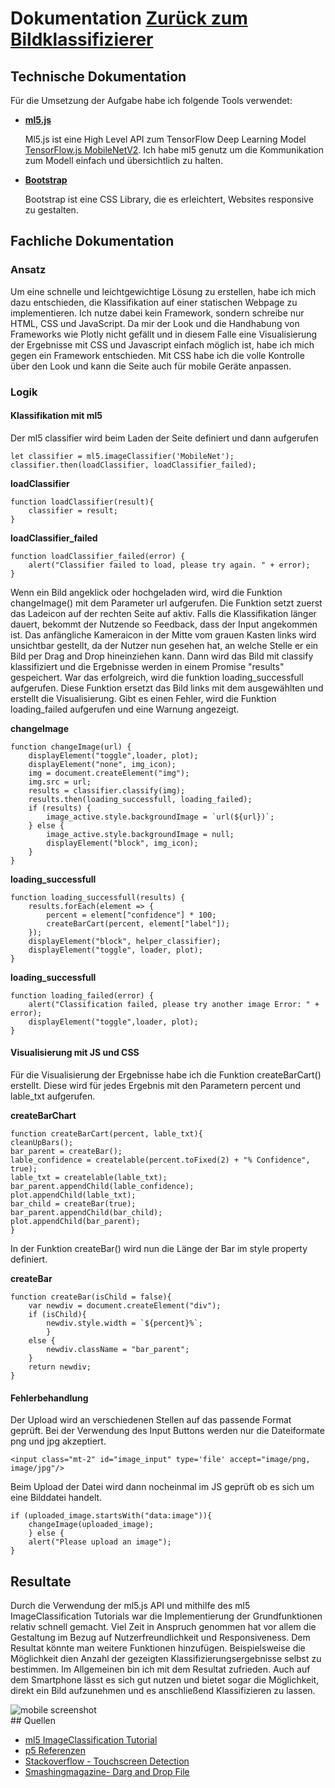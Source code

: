 
# Dokumentation   <a href="./">Zur&uuml;ck zum Bildklassifizierer</a>  <a href="https://github.com/VerrroS/ml5" id="github" target="_blank"><span class="iconify" data-icon="akar-icons:github-fill"></span></a>

## Technische Dokumentation 
F&uuml;r die Umsetzung der Aufgabe habe ich folgende Tools verwendet:

- **[ml5.js](https://ml5js.org/)**

    Ml5.js ist eine High Level API zum TensorFlow Deep Learning Model [TensorFlow.js MobileNetV2](https://github.com/tensorflow/tfjs-models/tree/master/mobilenet). Ich habe ml5 genutz um die Kommunikation zum Modell einfach und &uuml;bersichtlich zu halten.

- **[Bootstrap](https://getbootstrap.com/)**

    Bootstrap ist eine CSS Library, die es erleichtert, Websites responsive zu gestalten. 

## Fachliche Dokumentation

### **Ansatz**
Um eine schnelle und leichtgewichtige L&ouml;sung zu erstellen, habe ich mich dazu entschieden, die Klassifikation auf 
einer statischen Webpage zu implementieren. Ich nutze dabei kein Framework, sondern schreibe nur HTML, CSS und JavaScript.
Da mir der Look und die Handhabung von Frameworks wie Plotly nicht gef&auml;llt und in diesem Falle eine Visualisierung der Ergebnisse 
mit CSS und Javascript einfach m&ouml;glich ist, habe ich mich gegen ein Framework entschieden. Mit CSS habe ich die volle 
Kontrolle &uuml;ber den Look und kann die Seite auch f&uuml;r mobile Ger&auml;te anpassen.


### **Logik**  

#### Klassifikation mit ml5

Der ml5 classifier wird beim Laden der Seite definiert und dann aufgerufen

    let classifier = ml5.imageClassifier('MobileNet');
    classifier.then(loadClassifier, loadClassifier_failed);

**loadClassifier**

    function loadClassifier(result){
        classifier = result;
    }


**loadClassifier_failed**

    function loadClassifier_failed(error) {
        alert("Classifier failed to load, please try again. " + error);
    }

Wenn ein Bild angeklick oder hochgeladen wird, wird die Funktion changeImage() mit dem Parameter url aufgerufen. Die Funktion setzt zuerst das Ladeicon auf der rechten Seite auf aktiv. Falls die Klassifikation l&auml;nger dauert, bekommt der Nutzende so Feedback, dass der Input angekommen ist. Das anf&auml;ngliche Kameraicon in der Mitte vom grauen Kasten links wird unsichtbar gestellt, da der Nutzer nun gesehen hat, an welche Stelle er ein Bild per Drag and Drop hineinziehen kann. Dann wird das Bild mit classify klassifiziert und die Ergebnisse werden in einem Promise "results" gespeichert. War das erfolgreich, wird die funktion loading_successfull aufgerufen. Diese Funktion ersetzt das Bild links mit dem ausgew&auml;hlten und erstellt die Visualisierung. Gibt es einen Fehler, wird die Funktion loading_failed aufgerufen und eine Warnung angezeigt.

**changeImage**

    function changeImage(url) {
        displayElement("toggle",loader, plot);
        displayElement("none", img_icon);
        img = document.createElement("img");
        img.src = url;
        results = classifier.classify(img);
        results.then(loading_successfull, loading_failed);
        if (results) {
            image_active.style.backgroundImage = `url(${url})`;
        } else {
            image_active.style.backgroundImage = null;
            displayElement("block", img_icon);
        }
    }

**loading_successfull**

    function loading_successfull(results) {
        results.forEach(element => {
            percent = element["confidence"] * 100;
            createBarCart(percent, element["label"]);
        });
        displayElement("block", helper_classifier);
        displayElement("toggle", loader, plot);
    }

**loading_successfull**

    function loading_failed(error) {
        alert("Classification failed, please try another image Error: " + error);
        displayElement("toggle",loader, plot);
    }

#### Visualisierung mit JS und CSS

F&uuml;r die Visualisierung der Ergebnisse habe ich die Funktion createBarCart() erstellt. Diese wird f&uuml;r jedes Ergebnis mit den Parametern percent und lable_txt aufgerufen. 

**createBarChart**

    function createBarCart(percent, lable_txt){
    cleanUpBars();
    bar_parent = createBar();
    lable_confidence = createlable(percent.toFixed(2) + "% Confidence", true);
    lable_txt = createlable(lable_txt);
    bar_parent.appendChild(lable_confidence);
    plot.appendChild(lable_txt); 
    bar_child = createBar(true);
    bar_parent.appendChild(bar_child);
    plot.appendChild(bar_parent);
    }

In der Funktion createBar() wird nun die L&auml;nge der Bar im style property definiert.

**createBar**

    function createBar(isChild = false){
        var newdiv = document.createElement("div");
        if (isChild){
            newdiv.style.width = `${percent}%`;
            }
        else {
            newdiv.className = "bar_parent";
        }
        return newdiv;
    }

#### Fehlerbehandlung

Der Upload wird an verschiedenen Stellen auf das passende Format gepr&uuml;ft. Bei der Verwendung des Input Buttons werden nur die Dateiformate png und jpg akzeptiert.

    <input class="mt-2" id="image_input" type='file' accept="image/png, image/jpg"/>

Beim Upload der Datei wird dann nocheinmal im JS gepr&uuml;ft ob es sich um eine Bilddatei handelt.

    if (uploaded_image.startsWith("data:image")){
        changeImage(uploaded_image);
        } else {
        alert("Please upload an image");
    }


## Resultate

<div class="row">
<p class="col-lg-4">
Durch die Verwendung der ml5.js API und mithilfe des ml5 ImageClassification Tutorials war die Implementierung der Grundfunktionen relativ schnell gemacht. Viel Zeit in Anspruch genommen hat vor allem die Gestaltung im Bezug auf Nutzerfreundlichkeit und Responsiveness. 
Dem Resultat k&ouml;nnte man weitere Funktionen hinzuf&uuml;gen. Beispielsweise die M&ouml;glichkeit dien Anzahl der gezeigten Klassifizierungsergebnisse selbst zu bestimmen. Im Allgemeinen bin ich mit dem Resultat zufrieden. Auch auf dem Smartphone l&auml;sst es sich gut nutzen und bietet sogar die M&ouml;glichkeit, direkt ein Bild aufzunehmen und es anschlie&szlig;end Klassifizieren zu lassen. 
</p>
<img class="col-xl-3 col-lg-6" src="images/screenshot.PNG" alt="mobile screenshot">
</img>
</div>
## Quellen

- [ml5 ImageClassification Tutorial](https://learn.ml5js.org/#/tutorials/hello-ml5)
- [p5 Referenzen](https://p5js.org/reference)
- [Stackoverflow - Touchscreen Detection](https://stackoverflow.com/questions/4817029/whats-the-best-way-to-detect-a-touch-screen-device-using-javascript)
- [Smashingmagazine- Darg and Drop File](https://www.smashingmagazine.com/2018/01/drag-drop-file-uploader-vanilla-js/)
